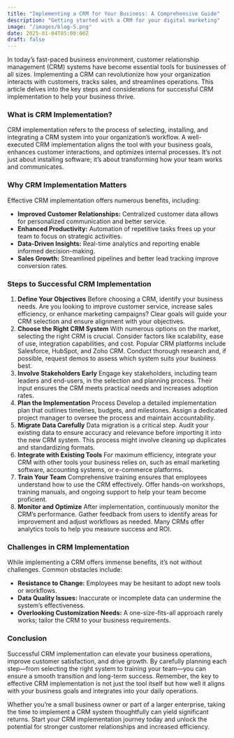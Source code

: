 ```yaml
---
title: "Implementing a CRM for Your Business: A Comprehensive Guide"
description: "Getting started with a CRM for your digital marketing"
image: "/images/blog-5.png"
date: 2025-01-04T05:00:00Z
draft: false
---
```


In today’s fast-paced business environment, customer relationship management (CRM) systems have become essential tools for businesses of all sizes. Implementing a CRM can revolutionize how your organization interacts with customers, tracks sales, and streamlines operations. This article delves into the key steps and considerations for successful CRM implementation to help your business thrive.

### What is CRM Implementation?

CRM implementation refers to the process of selecting, installing, and integrating a CRM system into your organization’s workflow. A well-executed CRM implementation aligns the tool with your business goals, enhances customer interactions, and optimizes internal processes. It’s not just about installing software; it’s about transforming how your team works and communicates.

### Why CRM Implementation Matters

Effective CRM implementation offers numerous benefits, including:

- **Improved Customer Relationships:** Centralized customer data allows for personalized communication and better service.
- **Enhanced Productivity:** Automation of repetitive tasks frees up your team to focus on strategic activities.
- **Data-Driven Insights:** Real-time analytics and reporting enable informed decision-making.
- **Sales Growth:** Streamlined pipelines and better lead tracking improve conversion rates.

### Steps to Successful CRM Implementation

1. **Define Your Objectives** Before choosing a CRM, identify your business needs. Are you looking to improve customer service, increase sales efficiency, or enhance marketing campaigns? Clear goals will guide your CRM selection and ensure alignment with your objectives.
2. **Choose the Right CRM System** With numerous options on the market, selecting the right CRM is crucial. Consider factors like scalability, ease of use, integration capabilities, and cost. Popular CRM platforms include Salesforce, HubSpot, and Zoho CRM. Conduct thorough research and, if possible, request demos to assess which system suits your business best.
3. **Involve Stakeholders Early** Engage key stakeholders, including team leaders and end-users, in the selection and planning process. Their input ensures the CRM meets practical needs and increases adoption rates.
4. **Plan the Implementation** Process Develop a detailed implementation plan that outlines timelines, budgets, and milestones. Assign a dedicated project manager to oversee the process and maintain accountability.
5. **Migrate Data Carefully** Data migration is a critical step. Audit your existing data to ensure accuracy and relevance before importing it into the new CRM system. This process might involve cleaning up duplicates and standardizing formats.
6. **Integrate with Existing Tools** For maximum efficiency, integrate your CRM with other tools your business relies on, such as email marketing software, accounting systems, or e-commerce platforms.
7. **Train Your Team** Comprehensive training ensures that employees understand how to use the CRM effectively. Offer hands-on workshops, training manuals, and ongoing support to help your team become proficient.
8. **Monitor and Optimize** After implementation, continuously monitor the CRM’s performance. Gather feedback from users to identify areas for improvement and adjust workflows as needed. Many CRMs offer analytics tools to help you measure success and ROI.

### Challenges in CRM Implementation

While implementing a CRM offers immense benefits, it’s not without challenges. Common obstacles include:

- **Resistance to Change:** Employees may be hesitant to adopt new tools or workflows.
- **Data Quality Issues:** Inaccurate or incomplete data can undermine the system’s effectiveness.
- **Overlooking Customization Needs:** A one-size-fits-all approach rarely works; tailor the CRM to your business requirements.

### Conclusion

Successful CRM implementation can elevate your business operations, improve customer satisfaction, and drive growth. By carefully planning each step—from selecting the right system to training your team—you can ensure a smooth transition and long-term success. Remember, the key to effective CRM implementation is not just the tool itself but how well it aligns with your business goals and integrates into your daily operations.

Whether you’re a small business owner or part of a larger enterprise, taking the time to implement a CRM system thoughtfully can yield significant returns. Start your CRM implementation journey today and unlock the potential for stronger customer relationships and increased efficiency.
